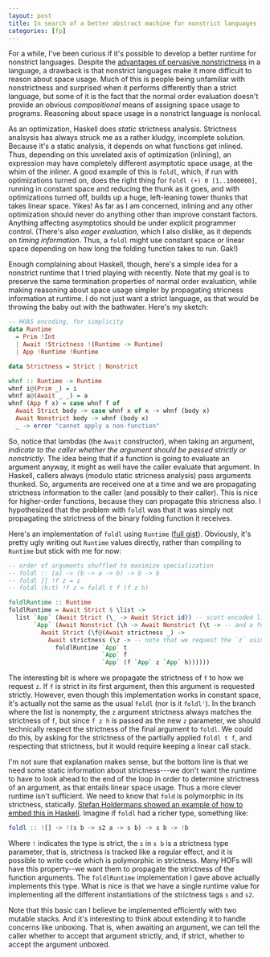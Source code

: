 ```yaml
---
layout: post
title: In search of a better abstract machine for nonstrict languages
categories: [fp]
---
```


For a while, I've been curious if it's possible to develop a better runtime for nonstrict languages. Despite the [advantages of pervasive nonstrictness](http://augustss.blogspot.com.br/2011/05/more-points-for-lazy-evaluation-in.html) in a language, a drawback is that nonstrict languages make it more difficult to reason about space usage. Much of this is people being unfamiliar with nonstrictness and surprised when it performs differently than a strict language, but some of it is the fact that the normal order evaluation doesn't provide an obvious _compositional_ means of assigning space usage to programs. Reasoning about space usage in a nonstrict language is nonlocal.

As an optimization, Haskell does _static_ strictness analysis. Strictness analsysis has always struck me as a rather kludgy, incomplete solution. Because it's a static analysis, it depends on what functions get inlined. Thus, depending on this unrelated axis of optimization (inlining), an expression may have completely different asymptotic space usage, at the whim of the inliner. A good example of this is `foldl`, which, if run with optimizations turned on, does the right thing for `foldl (+) 0 [1..1000000]`, running in constant space and reducing the thunk as it goes, and with optimizations turned off, builds up a huge, left-leaning tower thunks that takes linear space. Yikes! As far as I am concerned, inlining and any other optimization should never do anything other than improve constant factors. Anything affecting asymptotics should be under explicit programmer control. (There's also _eager evaluation_, which I also dislike, as it depends on _timing information_. Thus, a `foldl` might use constant space or linear space depending on how long the folding function takes to run. Gak!)

Enough complaining about Haskell, though, here's a simple idea for a nonstrict runtime that I tried playing with recently. Note that my goal is to preserve the same termination properties of normal order evaluation, while making reasoning about space usage simpler by propagating stricness information at runtime. I do not just want a strict language, as that would be throwing the baby out with the bathwater. Here's my sketch:

```Haskell
-- HOAS encoding, for simplicity
data Runtime
  = Prim !Int
  | Await !Strictness !(Runtime -> Runtime)
  | App !Runtime !Runtime

data Strictness = Strict | Nonstrict

whnf :: Runtime -> Runtime
whnf i@(Prim _) = i
whnf a@(Await _ _) = a
whnf (App f x) = case whnf f of
  Await Strict body -> case whnf x of x -> whnf (body x)
  Await Nonstrict body -> whnf (body x)
  _ -> error "cannot apply a non-function"

```

So, notice that lambdas (the `Await` constructor), when taking an argument, _indicate to the caller whether the argument should be passed strictly or nonstrictly_. The idea being that if a function is going to evaluate an argument anyway, it might as well have the caller evaluate that argument. In Haskell, callers always (modulo static stricness analysis) pass arguments thunked. So, arguments are received one at a time and we are propagating strictness information to the caller (and possibly to their caller). This is nice for higher-order functions, because they can propagate this stricness also. I hypothesized that the problem with `foldl` was that it was simply not propagating the strictness of the binary folding function it receives.

Here's an implementation of `foldl` using `Runtime` ([full gist][]). Obviously, it's pretty ugly writing out `Runtime` values directly, rather than compiling to `Runtime` but stick with me for now:

[full gist]: https://gist.github.com/pchiusano/9047a14b53b49b10a010

```Haskell
-- order of arguments shuffled to maximize specialization
-- foldl :: [a] -> (b -> a -> b) -> b -> b
-- foldl [] !f z = z
-- foldl (h:t) !f z = foldl t f (f z h)

foldlRuntime :: Runtime
foldlRuntime = Await Strict $ \list ->
  list `App` (Await Strict (\_ -> Await Strict id)) -- scott-encoded lists, pass an expression when list is nil
       `App` (Await Nonstrict (\h -> Await Nonstrict (\t -> -- and a function accepting the head and tail when cons
         Await Strict (\f@(Await strictness _) ->
           Await strictness (\z -> -- note that we request the `z` using the
             foldlRuntime `App` t
                          `App` f
                          `App` (f `App` z `App` h))))))
```

The interesting bit is where we propagate the strictness of `f` to how we request `z`. If `f` is strict in its first argument, then this argument is requested strictly. However, even though this implementation works in constant space, it's actually not the same as the usual `foldl` (nor is it `foldl'`). In the branch where the list is nonempty, the `z` argument strictness always matches the strictness of `f`, but since `f z h` is passed as the new `z` parameter, we should technically respect the strictness of the final argument to `foldl`. We could do this, by asking for the strictness of the partially applied `foldl t f`, and respecting that strictness, but it would require keeping a linear call stack.

I'm not sure that explanation makes sense, but the bottom line is that we need some static information about strictness---we don't want the runtime to have to look ahead to the end of the loop in order to determine strictness of an argument, as that entails linear space usage. Thus a more clever runtime isn't sufficient. We need to know that `fold` is polymorphic in its strictness, statically. [Stefan Holdermans showed an example of how to embed this in Haskell](http://markmail.org/message/yqpwhlaybyu6tf4c#query:+page:1+mid:lqaqjsg2awh3d3yg+state:results). Imagine if `foldl` had a richer type, something like:

```Haskell
foldl :: ![] -> !(s b -> s2 a -> s b) -> s b -> !b
```

Where `!` indicates the type is strict, the `s` in `s b` is a strictness type parameter, that is, strictness is tracked like a regular effect, and it is possible to write code which is polymorphic in strictness. Many HOFs will have this property--we want them to propagate the strictness of the function arguments. The `foldlRuntime` implementation I gave above actually implements this type. What is nice is that we have a single runtime value for implementing all the different instantiations of the strictness tags `s` and `s2`.

Note that this basic can I believe be implemented efficiently with two mutable stacks. And it's interesting to think about extending it to handle concerns like unboxing. That is, when awaiting an argument, we can tell the caller whether to accept that argument strictly, and, if strict, whether to accept the argument unboxed.
